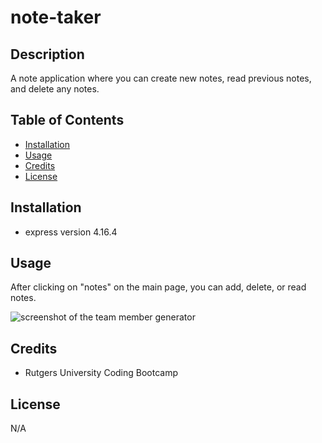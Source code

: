 # note-taker

## Description

A note application where you can create new notes, read previous notes, and delete any notes.

## Table of Contents

- [Installation](#installation)
- [Usage](#usage)
- [Credits](#credits)
- [License](#license)

## Installation

- express version 4.16.4

## Usage

After clicking on "notes" on the main page, you can add, delete, or read notes.

![screenshot of the team member generator](./dist/assets/images/screenshot.png)

## Credits

- Rutgers University Coding Bootcamp

## License

N/A
